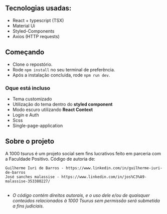 ## Tecnologias usadas:
- React + typescript (TSX)
- Material Ui
- Styled-Components
- Axios (HTTP requests)


## Começando

- Clone o repostório.
- Rode `npm install` no seu terminal de preferência.
- Após a instalação concluida, rode `npm run dev`.


### Oque está incluso

- Tema customizado
- Utilização do tema dentro do **styled component**
- Modo escuro utilizando **React Context**
- Login e Auth
- Scss
- Single-page-application

## Sobre o projeto

A 1000 tsurus é um projeto social sem fins lucrativos feito em parceria com a Faculdade Positivo. Código de autoria de:

    Guilherme Iuri de Barros - https://www.linkedin.com/in/guilherme-iuri-de-barros
    José sanches malassise - https://www.linkedin.com/in/jos%C3%A9-malassise-353380227/
##    



* *O código contém direitos autorais, e o uso dele e/ou de quaisquer conteúdos relacionados à 1000 Tsurus sem permissão será submetida a fins judiciais.*
